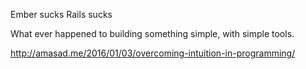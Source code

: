 Ember sucks
Rails sucks

What ever happened to building something simple, with simple tools.


http://amasad.me/2016/01/03/overcoming-intuition-in-programming/
